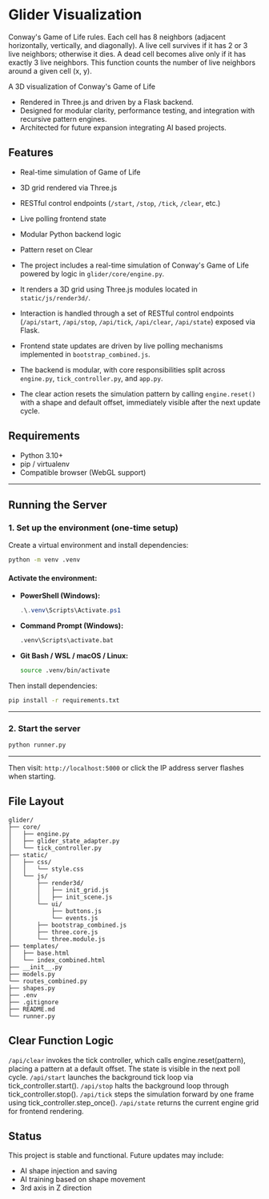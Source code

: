 # Glider Visualization

Conway's Game of Life rules.
    Each cell has 8 neighbors (adjacent horizontally, vertically, and diagonally).
    A live cell survives if it has 2 or 3 live neighbors; otherwise it dies.
    A dead cell becomes alive only if it has exactly 3 live neighbors.
    This function counts the number of live neighbors around a given cell (x, y).

A 3D visualization of Conway's Game of Life 
- Rendered in Three.js and driven by a Flask backend. 
- Designed for modular clarity, performance testing, and integration with recursive pattern engines.
- Architected for future expansion integrating AI based projects.

## Features

- Real-time simulation of Game of Life
- 3D grid rendered via Three.js
- RESTful control endpoints (`/start`, `/stop`, `/tick`, `/clear`, etc.)
- Live polling frontend state
- Modular Python backend logic
- Pattern reset on Clear

- The project includes a real-time simulation of Conway's Game of Life powered by logic in `glider/core/engine.py`.
- It renders a 3D grid using Three.js modules located in `static/js/render3d/`.
- Interaction is handled through a set of RESTful control endpoints (`/api/start`, `/api/stop`, `/api/tick`, `/api/clear`, `/api/state`) exposed via Flask.
- Frontend state updates are driven by live polling mechanisms implemented in `bootstrap_combined.js`.
- The backend is modular, with core responsibilities split across `engine.py`, `tick_controller.py`, and `app.py`.
- The clear action resets the simulation pattern by calling `engine.reset()` with a shape and default offset, immediately visible after the next update cycle.


## Requirements

- Python 3.10+
- pip / virtualenv
- Compatible browser (WebGL support)
_________________________________________________________________________________________
## Running the Server

### 1. Set up the environment (one-time setup)

Create a virtual environment and install dependencies:

```bash
python -m venv .venv
```

#### Activate the environment:

- **PowerShell (Windows):**

  ```powershell
  .\.venv\Scripts\Activate.ps1
  ```

- **Command Prompt (Windows):**

  ```cmd
  .venv\Scripts\activate.bat
  ```

- **Git Bash / WSL / macOS / Linux:**

  ```bash
  source .venv/bin/activate
  ```

Then install dependencies:

```bash
pip install -r requirements.txt
```

---

### 2. Start the server

```bash
python runner.py
```

_________________________________________________________________________________________


Then visit: `http://localhost:5000` or click the IP address server flashes when starting.

## File Layout

```
glider/
├── core/
│   ├── engine.py
│   ├── glider_state_adapter.py
│   └── tick_controller.py
├── static/
│   ├── css/
│   │   └── style.css
│   └── js/
│       ├── render3d/
│       │   ├── init_grid.js
│       │   ├── init_scene.js
│       └── ui/
│           ├── buttons.js
│           └── events.js
│       ├── bootstrap_combined.js
│       ├── three.core.js
│       └── three.module.js
├── templates/
│   ├── base.html
│   └── index_combined.html
├── __init__.py
├── models.py
└── routes_combined.py
├── shapes.py
├── .env
├── .gitignore
├── README.md
└── runner.py
```

## Clear Function Logic

`/api/clear` invokes the tick controller, which calls engine.reset(pattern), placing a pattern at a default offset. The state is visible in the next poll cycle.
`/api/start` launches the background tick loop via tick_controller.start().
`/api/stop` halts the background loop through tick_controller.stop().
`/api/tick` steps the simulation forward by one frame using tick_controller.step_once().
`/api/state` returns the current engine grid for frontend rendering.

## Status

This project is stable and functional. Future updates may include:

- AI shape injection and saving
- AI training based on shape movement
- 3rd axis in Z direction
